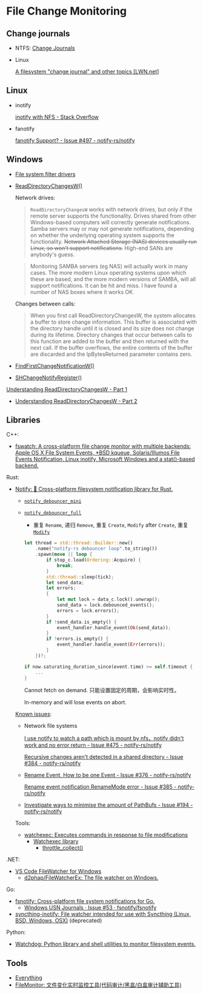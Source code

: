 # File Change Monitoring
## Change journals
- NTFS: [Change Journals](Systems/NTFS/Change%20Journals.md)
- Linux

  [A filesystem "change journal" and other topics [LWN.net]](https://lwn.net/Articles/755277/)

## Linux
- inotify
  
  [inotify with NFS - Stack Overflow](https://stackoverflow.com/questions/4231243/inotify-with-nfs)

- fanotify

  [fanotify Support? - Issue #497 - notify-rs/notify](https://github.com/notify-rs/notify/issues/497)

## Windows
- [File system filter drivers](https://learn.microsoft.com/en-us/windows-hardware/drivers/ifs/about-file-system-filter-drivers)
- [ReadDirectoryChangesW()](https://learn.microsoft.com/en-us/windows/win32/api/winbase/nf-winbase-readdirectorychangesw)

  Network drives:
  > `ReadDirectoryChangesW` works with network drives, but only if the remote server supports the functionality. Drives shared from other Windows-based computers will correctly generate notifications. Samba servers may or may not generate notifications, depending on whether the underlying operating system supports the functionality. ~~Network Attached Storage (NAS) devices usually run Linux, so won't support notifications.~~ High-end SANs are anybody's guess.

  > Monitoring SAMBA servers (eg NAS) will actually work in many cases. The more modern Linux operating systems upon which these are based, and the more modern versions of SAMBA, will all support notifications. It can be hit and miss. I have found a number of NAS boxes where it works OK.

  Changes between calls:
  > When you first call ReadDirectoryChangesW, the system allocates a buffer to store change information. This buffer is associated with the directory handle until it is closed and its size does not change during its lifetime. Directory changes that occur between calls to this function are added to the buffer and then returned with the next call. If the buffer overflows, the entire contents of the buffer are discarded and the lpBytesReturned parameter contains zero.

- [FindFirstChangeNotificationW()](https://learn.microsoft.com/en-us/windows/win32/api/fileapi/nf-fileapi-findfirstchangenotificationw)
- [SHChangeNotifyRegister()](https://learn.microsoft.com/en-us/windows/win32/api/shlobj_core/nf-shlobj_core-shchangenotifyregister)

[Understanding ReadDirectoryChangesW - Part 1](https://qualapps.blogspot.com/2010/05/understanding-readdirectorychangesw.html)
- [Understanding ReadDirectoryChangesW - Part 2](https://qualapps.blogspot.com/2010/05/understanding-readdirectorychangesw_19.html)

## Libraries
C++:
- [fswatch: A cross-platform file change monitor with multiple backends: Apple OS X File System Events, *BSD kqueue, Solaris/Illumos File Events Notification, Linux inotify, Microsoft Windows and a stat()-based backend.](https://github.com/emcrisostomo/fswatch)

Rust:
- [Notify: 🔭 Cross-platform filesystem notification library for Rust.](https://github.com/notify-rs/notify)
  
  - [`notify_debouncer_mini`](https://docs.rs/notify-debouncer-mini/latest/notify_debouncer_mini/)
  - [`notify_debouncer_full`](https://docs.rs/notify-debouncer-full/latest/notify_debouncer_full/)
    - 重复 `Rename`, 递归 `Remove`, 重复 `Create`, `Modify` after `Create`, 重复 [`Modify`](https://github.com/notify-rs/notify/blob/main/notify-debouncer-full/test_cases/emit_continuous_modify_content_events.hjson)
    ```rust
    let thread = std::thread::Builder::new()
        .name("notify-rs debouncer loop".to_string())
        .spawn(move || loop {
            if stop_c.load(Ordering::Acquire) {
                break;
            }
            std::thread::sleep(tick);
            let send_data;
            let errors;
            {
                let mut lock = data_c.lock().unwrap();
                send_data = lock.debounced_events();
                errors = lock.errors();
            }
            if !send_data.is_empty() {
                event_handler.handle_event(Ok(send_data));
            }
            if !errors.is_empty() {
                event_handler.handle_event(Err(errors));
            }
        })?;
    ```
    ```rust
    if now.saturating_duration_since(event.time) >= self.timeout {
        ...
    }
    ```
    Cannot fetch on demand. 只能设置固定的周期，会影响实时性。

    In-memory and will lose events on abort.

  [Known issues](https://docs.rs/notify/latest/notify/#known-problems):
  - Network file systems
  
    [I use notify to watch a path which is mount by nfs，notify didn't work and no error return - Issue #475 - notify-rs/notify](https://github.com/notify-rs/notify/issues/475)

    [Recursive changes aren't detected in a shared directory - Issue #384 - notify-rs/notify](https://github.com/notify-rs/notify/issues/384)
  - [Rename Event, How to be one Event - Issue #376 - notify-rs/notify](https://github.com/notify-rs/notify/issues/376)

    [Rename event notification RenameMode error - Issue #385 - notify-rs/notify](https://github.com/notify-rs/notify/issues/385)

  - [Investigate ways to minimise the amount of PathBufs - Issue #194 - notify-rs/notify](https://github.com/notify-rs/notify/issues/194)

  Tools:
  - [watchexec: Executes commands in response to file modifications](https://github.com/watchexec/watchexec)
    - [Watchexec library](https://github.com/watchexec/watchexec/tree/main/crates/lib)
      - [throttle_collect()](https://github.com/watchexec/watchexec/blob/6c245d3aff31d9764ef98be7f31fe8337cb44635/crates/lib/src/action/worker.rs#L113)

.NET:
- [VS Code FileWatcher for Windows](https://github.com/Microsoft/vscode-filewatcher-windows)
  - [d2phap/FileWatcherEx: The file watcher on Windows.](https://github.com/d2phap/FileWatcherEx)    

Go:
- [fsnotify: Cross-platform file system notifications for Go.](https://github.com/fsnotify/fsnotify)
  - [Windows USN Journals · Issue #53 · fsnotify/fsnotify](https://github.com/fsnotify/fsnotify/issues/53)
- [syncthing-inotify: File watcher intended for use with Syncthing (Linux, BSD, Windows, OSX)](https://github.com/syncthing/syncthing-inotify) (deprecated)

Python:
- [Watchdog: Python library and shell utilities to monitor filesystem events.](https://github.com/gorakhargosh/watchdog)

## Tools
- [Everything](Windows/README.md#everything)
- [FileMonitor: 文件变化实时监控工具(代码审计/黑盒/白盒审计辅助工具)](https://github.com/TheKingOfDuck/FileMonitor)